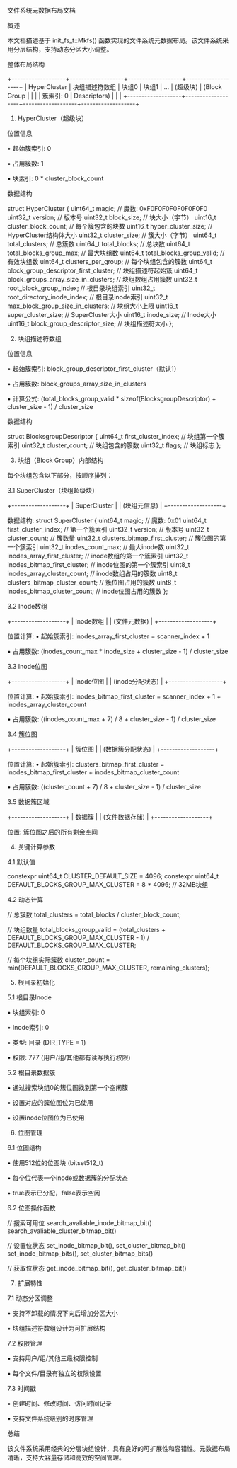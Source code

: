 文件系统元数据布局文档

概述

本文档描述基于 init_fs_t::Mkfs() 函数实现的文件系统元数据布局。该文件系统采用分层结构，支持动态分区大小调整。

整体布局结构


+-------------------+-------------------+-------------------+-------------------+
|    HyperCluster   | 块组描述符数组    |     块组0        |     块组1        | ...
|   (超级块)        | (Block Group      |                  |                  |
|   簇索引: 0       | Descriptors)      |                  |                  |
+-------------------+-------------------+-------------------+-------------------+


1. HyperCluster（超级块）

位置信息

• 起始簇索引: 0

• 占用簇数: 1

• 块索引: 0 * cluster_block_count

数据结构

struct HyperCluster {
    uint64_t magic;                      // 魔数: 0xF0F0F0F0F0F0F0F0
    uint32_t version;                    // 版本号
    uint32_t block_size;                 // 块大小（字节）
    uint16_t cluster_block_count;        // 每个簇包含的块数
    uint16_t hyper_cluster_size;         // HyperCluster结构体大小
    uint32_t cluster_size;               // 簇大小（字节）
    uint64_t total_clusters;             // 总簇数
    uint64_t total_blocks;               // 总块数
    uint64_t total_blocks_group_max;     // 最大块组数
    uint64_t total_blocks_group_valid;   // 有效块组数
    uint64_t clusters_per_group;         // 每个块组包含的簇数
    uint64_t block_group_descriptor_first_cluster; // 块组描述符起始簇
    uint64_t block_groups_array_size_in_clusters;   // 块组数组占用簇数
    uint32_t root_block_group_index;    // 根目录块组索引
    uint32_t root_directory_inode_index; // 根目录inode索引
    uint32_t max_block_group_size_in_clusters; // 块组大小上限
    uint16_t super_cluster_size;        // SuperCluster大小
    uint16_t inode_size;                 // Inode大小
    uint16_t block_group_descriptor_size; // 块组描述符大小
};


2. 块组描述符数组

位置信息

• 起始簇索引: block_group_descriptor_first_cluster（默认1）

• 占用簇数: block_groups_array_size_in_clusters

• 计算公式: (total_blocks_group_valid * sizeof(BlocksgroupDescriptor) + cluster_size - 1) / cluster_size

数据结构

struct BlocksgroupDescriptor {
    uint64_t first_cluster_index;        // 块组第一个簇索引
    uint32_t cluster_count;              // 块组包含的簇数
    uint32_t flags;                      // 块组标志
};


3. 块组（Block Group）内部结构

每个块组包含以下部分，按顺序排列：

3.1 SuperCluster（块组超级块）


+-------------------+
|   SuperCluster    |
|   (块组元信息)    |
+-------------------+


数据结构:
struct SuperCluster {
    uint64_t magic;                      // 魔数: 0x01
    uint64_t first_cluster_index;        // 第一个簇索引
    uint32_t version;                    // 版本号
    uint32_t cluster_count;              // 簇数量
    uint32_t clusters_bitmap_first_cluster;      // 簇位图的第一个簇索引
    uint32_t inodes_count_max;           // 最大inode数
    uint32_t inodes_array_first_cluster;         // inode数组的第一个簇索引
    uint32_t inodes_bitmap_first_cluster;        // inode位图的第一个簇索引
    uint8_t inodes_array_cluster_count;          // inode数组占用的簇数
    uint8_t clusters_bitmap_cluster_count;       // 簇位图占用的簇数
    uint8_t inodes_bitmap_cluster_count;         // inode位图占用的簇数
};


3.2 Inode数组


+-------------------+
|    Inode数组      |
|   (文件元数据)    |
+-------------------+


位置计算:
• 起始簇索引: inodes_array_first_cluster = scanner_index + 1

• 占用簇数: (inodes_count_max * inode_size + cluster_size - 1) / cluster_size

3.3 Inode位图


+-------------------+
|   Inode位图       |
| (inode分配状态)  |
+-------------------+


位置计算:
• 起始簇索引: inodes_bitmap_first_cluster = scanner_index + 1 + inodes_array_cluster_count

• 占用簇数: ((inodes_count_max + 7) / 8 + cluster_size - 1) / cluster_size

3.4 簇位图


+-------------------+
|   簇位图          |
| (数据簇分配状态)  |
+-------------------+


位置计算:
• 起始簇索引: clusters_bitmap_first_cluster = inodes_bitmap_first_cluster + inodes_bitmap_cluster_count

• 占用簇数: ((cluster_count + 7) / 8 + cluster_size - 1) / cluster_size

3.5 数据簇区域


+-------------------+
|     数据簇        |
|   (文件数据存储)  |
+-------------------+


位置: 簇位图之后的所有剩余空间

4. 关键计算参数

4.1 默认值

constexpr uint64_t CLUSTER_DEFAULT_SIZE = 4096;
constexpr uint64_t DEFAULT_BLOCKS_GROUP_MAX_CLUSTER = 8 * 4096;  // 32MB块组


4.2 动态计算

// 总簇数
total_clusters = total_blocks / cluster_block_count;

// 块组数量
total_blocks_group_valid = (total_clusters + DEFAULT_BLOCKS_GROUP_MAX_CLUSTER - 1) / DEFAULT_BLOCKS_GROUP_MAX_CLUSTER;

// 每个块组实际簇数
cluster_count = min(DEFAULT_BLOCKS_GROUP_MAX_CLUSTER, remaining_clusters);


5. 根目录初始化

5.1 根目录Inode

• 块组索引: 0

• Inode索引: 0

• 类型: 目录 (DIR_TYPE = 1)

• 权限: 777 (用户/组/其他都有读写执行权限)

5.2 根目录数据簇

• 通过搜索块组0的簇位图找到第一个空闲簇

• 设置对应的簇位图位为已使用

• 设置inode位图位为已使用

6. 位图管理

6.1 位图结构

• 使用512位的位图块 (bitset512_t)

• 每个位代表一个inode或数据簇的分配状态

• true表示已分配，false表示空闲

6.2 位图操作函数

// 搜索可用位
search_avaliable_inode_bitmap_bit()
search_avaliable_cluster_bitmap_bit()

// 设置位状态
set_inode_bitmap_bit(), set_cluster_bitmap_bit()
set_inode_bitmap_bits(), set_cluster_bitmap_bits()

// 获取位状态
get_inode_bitmap_bit(), get_cluster_bitmap_bit()


7. 扩展特性

7.1 动态分区调整

• 支持不卸载的情况下向后增加分区大小

• 块组描述符数组设计为可扩展结构

7.2 权限管理

• 支持用户/组/其他三级权限控制

• 每个文件/目录有独立的权限设置

7.3 时间戳

• 创建时间、修改时间、访问时间记录

• 支持文件系统级别的时序管理

总结

该文件系统采用经典的分层块组设计，具有良好的可扩展性和容错性。元数据布局清晰，支持大容量存储和高效的空间管理。